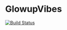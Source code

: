 # GlowupVibes

[![Build Status](https://github.com/chelseas/GlowupVibes.jl/actions/workflows/CI.yml/badge.svg?branch=main)](https://github.com/chelseas/GlowupVibes.jl/actions/workflows/CI.yml?query=branch%3Amain)

